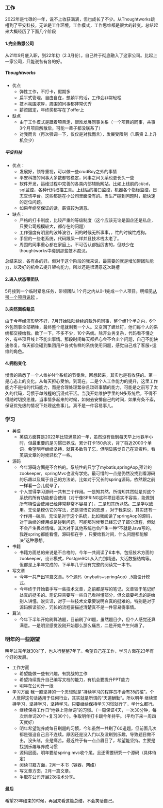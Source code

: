 ### 工作
2022年是忙碌的一年，说不上收获满满，但也成长了不少。从Thoughtworks跳槽到了平安科技。无论是工作环境，工作模式，工作思维都是很大的转变。总结起来大概经历了下面几个阶段
#### 1.完全熟悉公司
从21年9月底入职，到22年初（2.3月份）。自己终于彻底融入了这家公司。比起上一家公司，只能说各有各的好。

##### Thoughtworks
- 优点
  - 弹性工作，不打卡，假期多
  - 扁平式管理，自由自在，想躺平的话，工作会非常轻松
  - 技术氛围浓厚，周围的同事都非常优秀
  - 薪资固定，年终奖都写在了offer上
- 缺点
  - 由于工作模式是跟着项目走，很难发展同事关系（一个项目的同事，共事3个月项目解散后，可能一辈子都没联系了）  
  - 对我而言（再次强调一下，仅仅是对我而言），发展受限制（1.薪资 2.上升机会少）  
##### 平安科技
- 优点：
   - 发展好，领导重视，可以做一些crudBoy之外的事情  
   - 平安科技的同事大多数都较稳定，同事之间关系也更长久一些  
   - 软件开发，运维过程中完善的各类内部辅助网站。比如上线前的ci/cd，sql监控，各种代码扫描工具。上线后的接口监控，机器各个指标监控，日志查询平台。这些都是在小公司里面没有的。当生产碰到问题时，能快速的定位问题。  
   - 如果年终奖保证的话，薪资较为满意。  
- 缺点：
   - 严格的打卡制度，比较严重的等级制度（这个应该无论是国企还是私企，只要公司规模较大，都存在的问题）  
   - 工作强度有明显的波峰波谷，闲的时候无所事事，，忙的时候忙成狗。  
   - 手里的一些老系统，代码跟屎一样并且技术栈太老了。  
   - 周围的同事重心都在家庭上。不可否认都挺厉害的，但缺少在thoughtworks中碰到那些技术痴汉。  

总结来说，各有各的好。但对于这个阶段的我来说，最需要的就是增加带团队能力，以及好的机会去提升架构能力，所以还是很满意这次跳槽
#### 2.进入状态带团队
5月接到一个临时紧急任务，带领团队 1个月之内从0-1完成一个人项目。明细见[从带一个项目说起](https://juejin.cn/post/7117248534755147783) 。
#### 3.突然面临裁员
由于今年经济形势不好，7月开始陆陆续续的裁外包同事，整个组1个半之内，6个外包同事全部牺牲，最终整个组就剩我一个人。又变回了螺丝钉，他们每个人的系统都交接给我。数了一下，不多不少，10个系统。除开业务复杂，代码看不懂之外，有些项目线上不能出事情。那段时间每天都担心会不会出个问题，自己不能快速修复。每天都会碰到集团用户各式各样的系统使用问题，感觉自己成了客服+运维的角色。
#### 4.拥抱变化
慢慢的熟悉了一个人维护N个系统的节奏后，回想起来，其实也是有收获的。第一是心态上的变化，从每天担心受怕，到现在。二是个人工作能力的提升，这里工作能力不是指的代码能力，而是合理处理繁杂且琐碎事情的能力，可能是之前写了太久的代码，习惯于单线程的沉浸式干活。当我开始维护手里的N多系统后，不得不得随时切换思维，当事情多起来的时候，如何去安排自己的时间，如果有条不紊，保证优先级的情况下处理这些事儿，真不是一件容易事儿。
### 学习
- 英语
    - 英语方面算是2022年比较满意的一年，虽然没有做到每天早上地铁半小时，但最重要的是习惯已养成，累计打卡150余次，背了将近2000个单词。希望明年继续坚持，就算多数背了忘，但明显感觉自己在查资料，看英语文章的时候轻松了一些。
- 源码
    - 今年源码方面是不合格的。系统性的只学了mybatis,springAop,预计的zookeeper，springMvc也没有学完。最可惜的一点是仍然没找到看源码的乐趣以及属于自己的方法论。比如对于冗长的spring源码，依然跟之前一样看一会儿就晕了。
    - 个人觉得学习源码一共有三个作用。一是知其然，所谓知其然就是对这个系统的所有功能都会使用（对于像SPRING这种项目着实不容易，能做到所有特性会使用已经非常非常不容易了），二是知其所以然。三是学以致用。无论是模仿它的写法，还是领悟它的思想
      。对于我来说，其实还有一个作用--破胆，无论是对于这个系统，比如我阅读了springAop的源码，对于后续的使用或是碰到问题，可能那时候我已经忘记了部分流程，但就不会产生畏难情绪。其次对于其他系统也会产生一种“不就是Java写的，我连spring都能看懂，源码都在手 ，只要给我时间，什么问题都能解决”这种思想。
- 书籍
    - 书籍方面总的来说是不合格的。今年一共阅读了6本书，包括技术方面的zookeeper，设计模式，PostgreSQL从入门到精通，大话数据结构等。但都是上半年完成的。下半年几乎没有完整的阅读完一本书。
- 写文章
    - 今年一共产出10篇文章。5个源码（mybatis+springAop）,5篇设计模式。
    - 今年终于开始着手写一些技术文章，之前都是写的笔记。文章较于笔记好处真的挺多的。笔记只需要写一些自己看得懂部分，但文章要考虑的是给别人讲懂。说实话，对于一些技术文章要说明白真的挺难的。特别是对于源码解读部分，冗长的流程要描述清楚真不是一件容易得事情。
- 算法
    - 今年下半年开始刷算法题，目前刷了61题，虽然题目少，但个人感觉还算满意。一是明显感觉没刚开始那么那么痛苦，二是开始产生兴趣了。

### 明年的一些期望
明年过完年就30岁了，也入行整整7年了。希望自己在工作，学习方面在23年有个好的发展。
- 工作方面
    - 希望能做一些有兴趣，有挑战的工作
    - 希望持续提升自己编写文档的能力，有机会要提升PPT能力
    - 明年在公司升一级
- 学习方面
  我一直坚持的一个思想就是“持续学习的程序员不会有35的槛”。个人觉得这句话适用于任何行业，其实就是所谓的“天道酬勤”。所以明年
  继续坚持学习，坚持学习，坚持学习。只要继续保持学习习惯就行了，学什么都行。
  - 继续保持工作日“地铁上背单词”的习惯。（一周保证4天，一次30分钟，每次新单词20个+复习30个）。争取明年打卡跟今年持平。（平均下来一周四天就好）
  - 明年希望能养成每日刷题的习惯，今年虽然一共刷了60道题，但前面几次都是强迫自己且不连续。原因还是没入门以及没刷到乐趣，导致题目做不出，没头绪，全是痛苦。最近终于有一点点眉目了，希望能坚持。主要是找到乐趣与养成习惯
  - 源码层面。明年要给spring mvc收个尾。且还需要研究一个源码（具体待定）
  - 阅读书籍方面，2月一本书（容器，网络）
  - 写文章方面，2月一篇文章。
  - 争取在公司开展2次技术分享。

#### 最后
希望23年结束的时候，再回来看这篇总结，不会笑话自己。
